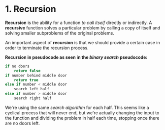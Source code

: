 # 1. Recursion

**Recursion** is the ability for a function _to call itself_ directly or indirectly. A **recursive** function solves a particular problem by calling a copy of itself and solving smaller subproblems of the original problems.

An important aspect of **recursion** is that we should provide a certain case in order to terminate the recursion process.

**Recursion in pseudocode as seen in the _binary search_ pseudocode:**

```c
if no doors
    return false
if number behind middle door
    return true
else if number < middle door
    search left half
else if number > middle door
    search right half
```

We're using the same _search algorithm_ for each half. This seems like a cyclical process that will never end, but we're actually changing the input to the function and dividing the problem in half each time, stopping once there are no doors left.
